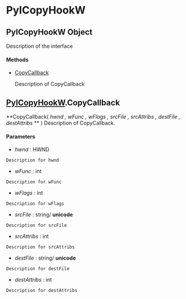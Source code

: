 # PyICopyHookW

## PyICopyHookW Object

Description of the interface

#### Methods


  - [CopyCallback](PyICopyHookW.md#pyicopyhookwcopycallback)

    Description of CopyCallback&nbsp;

## [PyICopyHookW](#pyicopyhookw)\.CopyCallback

 **CopyCallback\( *hwnd*  *, wFunc*  *, wFlags*  *, srcFile*  *, srcAttribs*  *, destFile*  *, destAttribs* ** \)
Description of CopyCallback\.

#### Parameters


  -  *hwnd* : HWND

    Description for hwnd

  -  *wFunc* : int

    Description for wFunc

  -  *wFlags* : int

    Description for wFlags

  -  *srcFile* : string/ **unicode** 

    Description for srcFile

  -  *srcAttribs* : int

    Description for srcAttribs

  -  *destFile* : string/ **unicode** 

    Description for destFile

  -  *destAttribs* : int

    Description for destAttribs